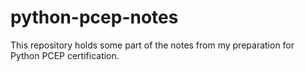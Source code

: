 # python-pcep-notes
This repository holds some part of the notes from my preparation for Python PCEP certification.
